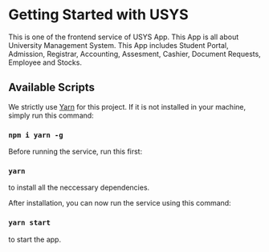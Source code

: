 # Getting Started with USYS

This is one of the frontend service of USYS App. This App is all about University Management System. This App includes Student Portal, Admission, Registrar, Accounting, Assesment, Cashier, Document Requests, Employee and Stocks.

## Available Scripts

We strictly use [Yarn](https://www.npmjs.com/package/yarn) for this project.
If it is not installed in your machine, simply run this command:

### `npm i yarn -g`

Before running the service, run this first:

### `yarn`

to install all the neccessary dependencies.

After installation, you can now run the service using this command:

### `yarn start`

to start the app.